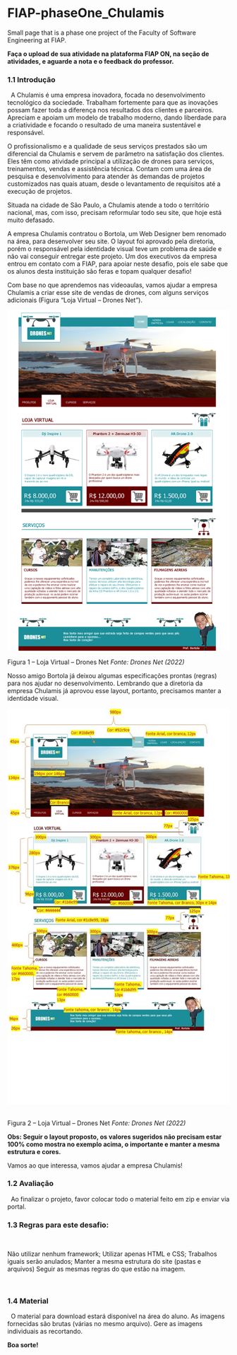 # FIAP-phaseOne_Chulamis
Small page that is a phase one project of the Faculty of Software Engineering at FIAP.

**Faça o upload de sua atividade na plataforma FIAP ON, na seção de atividades, e aguarde a nota e o feedback do professor.**
 
### 1.1 Introdução
 
A Chulamis é uma empresa inovadora, focada no desenvolvimento tecnológico da sociedade.
Trabalham fortemente para que as inovações possam fazer toda a diferença nos resultados dos clientes e parceiros.
Apreciam e apoiam um modelo de trabalho moderno, dando liberdade para a criatividade e focando o resultado de uma maneira sustentável e responsável.

O profissionalismo e a qualidade de seus serviços prestados são um diferencial da Chulamis e servem de parâmetro na satisfação dos clientes.
Eles têm como atividade principal a utilização de drones para serviços, treinamentos, vendas e assistência técnica. Contam com uma área de pesquisa e desenvolvimento para atender às demandas de projetos customizados nas quais atuam, desde o levantamento de requisitos até a execução de projetos.

Situada na cidade de São Paulo, a Chulamis atende a todo o território nacional, mas, com isso, precisam reformular todo seu site, que hoje está muito defasado.

A empresa Chulamis contratou o Bortola, um Web Designer bem renomado na área, para desenvolver seu site. O layout foi aprovado pela diretoria, porém o responsável pela identidade visual teve um problema de saúde e não vai conseguir entregar este projeto. Um dos executivos da empresa entrou em contato com a FIAP, para apoiar neste desafio, pois ele sabe que os alunos desta instituição são feras e topam qualquer desafio!   

Com base no que aprendemos nas videoaulas, vamos ajudar a empresa Chulamis a criar esse site de vendas de drones, com alguns serviços adicionais (Figura “Loja Virtual – Drones Net”).

![Loja Virtual](modelo.png)

Figura 1 – Loja Virtual – Drones Net
*Fonte: Drones Net (2022)*


Nosso amigo Bortola já deixou algumas especificações prontas (regras) para nos ajudar no desenvolvimento. Lembrando que a diretoria da empresa Chulamis já aprovou esse layout, portanto, precisamos manter a identidade visual.

![Protótypo](Prototype.jpg) 

Figura 2 – Loja Virtual – Drones Net
*Fonte: Drones Net (2022)*


**Obs: Seguir o layout proposto, os valores sugeridos não precisam estar 100% como mostra no exemplo acima, o importante e manter a mesma estrutura e cores.**

Vamos ao que interessa, vamos ajudar a empresa Chulamis!

### 1.2 Avaliação
 
Ao finalizar o projeto, favor colocar todo o material feito em zip e enviar via portal.
 
### 1.3 Regras para este desafio:
 

Não utilizar nenhum framework;
Utilizar apenas HTML e CSS;
Trabalhos iguais serão anulados;
Manter a mesma estrutura do site (pastas e arquivos)
Seguir as mesmas regras do que estão na imagem.

 
### 1.4 Material
 
O material para download estará disponível na área do aluno.
As imagens fornecidas são brutas (várias no mesmo arquivo). Gere as imagens individuais as recortando.
 

**Boa sorte!**                          